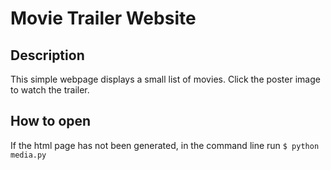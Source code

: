 # Movie Trailer Website

## Description

This simple webpage displays a small list of movies. Click the poster image to watch the trailer.

## How to open

If the html page has not been generated, in the command line run `$ python media.py`